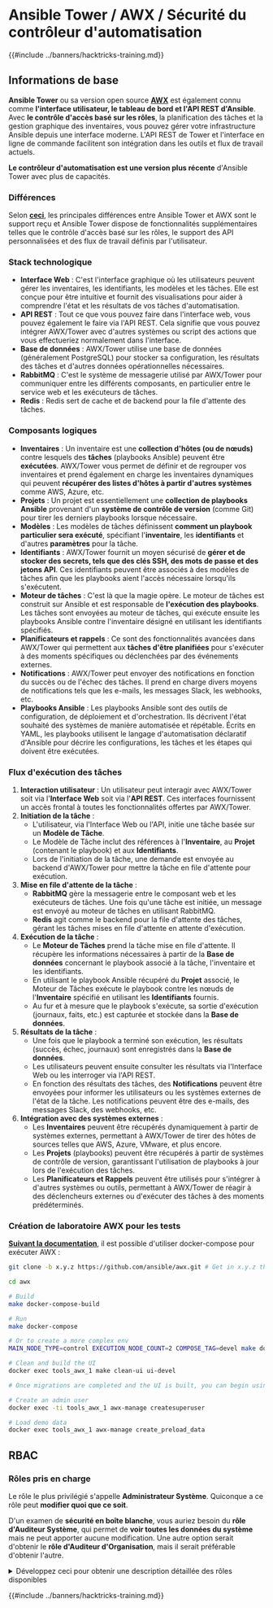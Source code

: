 # Ansible Tower / AWX / Sécurité du contrôleur d'automatisation

{{#include ../banners/hacktricks-training.md}}

## Informations de base

**Ansible Tower** ou sa version open source [**AWX**](https://github.com/ansible/awx) est également connu comme **l'interface utilisateur, le tableau de bord et l'API REST d'Ansible**. Avec **le contrôle d'accès basé sur les rôles**, la planification des tâches et la gestion graphique des inventaires, vous pouvez gérer votre infrastructure Ansible depuis une interface moderne. L'API REST de Tower et l'interface en ligne de commande facilitent son intégration dans les outils et flux de travail actuels.

**Le contrôleur d'automatisation est une version plus récente** d'Ansible Tower avec plus de capacités.

### Différences

Selon [**ceci**](https://blog.devops.dev/ansible-tower-vs-awx-under-the-hood-65cfec78db00), les principales différences entre Ansible Tower et AWX sont le support reçu et Ansible Tower dispose de fonctionnalités supplémentaires telles que le contrôle d'accès basé sur les rôles, le support des API personnalisées et des flux de travail définis par l'utilisateur.

### Stack technologique

- **Interface Web** : C'est l'interface graphique où les utilisateurs peuvent gérer les inventaires, les identifiants, les modèles et les tâches. Elle est conçue pour être intuitive et fournit des visualisations pour aider à comprendre l'état et les résultats de vos tâches d'automatisation.
- **API REST** : Tout ce que vous pouvez faire dans l'interface web, vous pouvez également le faire via l'API REST. Cela signifie que vous pouvez intégrer AWX/Tower avec d'autres systèmes ou script des actions que vous effectueriez normalement dans l'interface.
- **Base de données** : AWX/Tower utilise une base de données (généralement PostgreSQL) pour stocker sa configuration, les résultats des tâches et d'autres données opérationnelles nécessaires.
- **RabbitMQ** : C'est le système de messagerie utilisé par AWX/Tower pour communiquer entre les différents composants, en particulier entre le service web et les exécuteurs de tâches.
- **Redis** : Redis sert de cache et de backend pour la file d'attente des tâches.

### Composants logiques

- **Inventaires** : Un inventaire est une **collection d'hôtes (ou de nœuds)** contre lesquels des **tâches** (playbooks Ansible) peuvent être **exécutées**. AWX/Tower vous permet de définir et de regrouper vos inventaires et prend également en charge les inventaires dynamiques qui peuvent **récupérer des listes d'hôtes à partir d'autres systèmes** comme AWS, Azure, etc.
- **Projets** : Un projet est essentiellement une **collection de playbooks Ansible** provenant d'un **système de contrôle de version** (comme Git) pour tirer les derniers playbooks lorsque nécessaire.
- **Modèles** : Les modèles de tâches définissent **comment un playbook particulier sera exécuté**, spécifiant l'**inventaire**, les **identifiants** et d'autres **paramètres** pour la tâche.
- **Identifiants** : AWX/Tower fournit un moyen sécurisé de **gérer et de stocker des secrets, tels que des clés SSH, des mots de passe et des jetons API**. Ces identifiants peuvent être associés à des modèles de tâches afin que les playbooks aient l'accès nécessaire lorsqu'ils s'exécutent.
- **Moteur de tâches** : C'est là que la magie opère. Le moteur de tâches est construit sur Ansible et est responsable de **l'exécution des playbooks**. Les tâches sont envoyées au moteur de tâches, qui exécute ensuite les playbooks Ansible contre l'inventaire désigné en utilisant les identifiants spécifiés.
- **Planificateurs et rappels** : Ce sont des fonctionnalités avancées dans AWX/Tower qui permettent aux **tâches d'être planifiées** pour s'exécuter à des moments spécifiques ou déclenchées par des événements externes.
- **Notifications** : AWX/Tower peut envoyer des notifications en fonction du succès ou de l'échec des tâches. Il prend en charge divers moyens de notifications tels que les e-mails, les messages Slack, les webhooks, etc.
- **Playbooks Ansible** : Les playbooks Ansible sont des outils de configuration, de déploiement et d'orchestration. Ils décrivent l'état souhaité des systèmes de manière automatisée et répétable. Écrits en YAML, les playbooks utilisent le langage d'automatisation déclaratif d'Ansible pour décrire les configurations, les tâches et les étapes qui doivent être exécutées.

### Flux d'exécution des tâches

1. **Interaction utilisateur** : Un utilisateur peut interagir avec AWX/Tower soit via l'**Interface Web** soit via l'**API REST**. Ces interfaces fournissent un accès frontal à toutes les fonctionnalités offertes par AWX/Tower.
2. **Initiation de la tâche** :
   - L'utilisateur, via l'Interface Web ou l'API, initie une tâche basée sur un **Modèle de Tâche**.
   - Le Modèle de Tâche inclut des références à l'**Inventaire**, au **Projet** (contenant le playbook) et aux **Identifiants**.
   - Lors de l'initiation de la tâche, une demande est envoyée au backend d'AWX/Tower pour mettre la tâche en file d'attente pour exécution.
3. **Mise en file d'attente de la tâche** :
   - **RabbitMQ** gère la messagerie entre le composant web et les exécuteurs de tâches. Une fois qu'une tâche est initiée, un message est envoyé au moteur de tâches en utilisant RabbitMQ.
   - **Redis** agit comme le backend pour la file d'attente des tâches, gérant les tâches mises en file d'attente en attente d'exécution.
4. **Exécution de la tâche** :
   - Le **Moteur de Tâches** prend la tâche mise en file d'attente. Il récupère les informations nécessaires à partir de la **Base de données** concernant le playbook associé à la tâche, l'inventaire et les identifiants.
   - En utilisant le playbook Ansible récupéré du **Projet** associé, le Moteur de Tâches exécute le playbook contre les nœuds de l'**Inventaire** spécifié en utilisant les **Identifiants** fournis.
   - Au fur et à mesure que le playbook s'exécute, sa sortie d'exécution (journaux, faits, etc.) est capturée et stockée dans la **Base de données**.
5. **Résultats de la tâche** :
   - Une fois que le playbook a terminé son exécution, les résultats (succès, échec, journaux) sont enregistrés dans la **Base de données**.
   - Les utilisateurs peuvent ensuite consulter les résultats via l'Interface Web ou les interroger via l'API REST.
   - En fonction des résultats des tâches, des **Notifications** peuvent être envoyées pour informer les utilisateurs ou les systèmes externes de l'état de la tâche. Les notifications peuvent être des e-mails, des messages Slack, des webhooks, etc.
6. **Intégration avec des systèmes externes** :
   - Les **Inventaires** peuvent être récupérés dynamiquement à partir de systèmes externes, permettant à AWX/Tower de tirer des hôtes de sources telles que AWS, Azure, VMware, et plus encore.
   - Les **Projets** (playbooks) peuvent être récupérés à partir de systèmes de contrôle de version, garantissant l'utilisation de playbooks à jour lors de l'exécution des tâches.
   - Les **Planificateurs et Rappels** peuvent être utilisés pour s'intégrer à d'autres systèmes ou outils, permettant à AWX/Tower de réagir à des déclencheurs externes ou d'exécuter des tâches à des moments prédéterminés.

### Création de laboratoire AWX pour les tests

[**Suivant la documentation**](https://github.com/ansible/awx/blob/devel/tools/docker-compose/README.md), il est possible d'utiliser docker-compose pour exécuter AWX :
```bash
git clone -b x.y.z https://github.com/ansible/awx.git # Get in x.y.z the latest release version

cd awx

# Build
make docker-compose-build

# Run
make docker-compose

# Or to create a more complex env
MAIN_NODE_TYPE=control EXECUTION_NODE_COUNT=2 COMPOSE_TAG=devel make docker-compose

# Clean and build the UI
docker exec tools_awx_1 make clean-ui ui-devel

# Once migrations are completed and the UI is built, you can begin using AWX. The UI can be reached in your browser at https://localhost:8043/#/home, and the API can be found at https://localhost:8043/api/v2.

# Create an admin user
docker exec -ti tools_awx_1 awx-manage createsuperuser

# Load demo data
docker exec tools_awx_1 awx-manage create_preload_data
```
## RBAC

### Rôles pris en charge

Le rôle le plus privilégié s'appelle **Administrateur Système**. Quiconque a ce rôle peut **modifier quoi que ce soit**.

D'un examen de **sécurité en boîte blanche**, vous auriez besoin du **rôle d'Auditeur Système**, qui permet de **voir toutes les données du système** mais ne peut apporter aucune modification. Une autre option serait d'obtenir le **rôle d'Auditeur d'Organisation**, mais il serait préférable d'obtenir l'autre.

<details>

<summary>Développez ceci pour obtenir une description détaillée des rôles disponibles</summary>

1. **Administrateur Système** :
- C'est le rôle de superutilisateur avec des permissions pour accéder et modifier n'importe quelle ressource dans le système.
- Ils peuvent gérer toutes les organisations, équipes, projets, inventaires, modèles de travail, etc.
2. **Auditeur Système** :
- Les utilisateurs avec ce rôle peuvent voir toutes les données du système mais ne peuvent apporter aucune modification.
- Ce rôle est conçu pour la conformité et la supervision.
3. **Rôles d'Organisation** :
- **Admin** : Contrôle total sur les ressources de l'organisation.
- **Auditeur** : Accès en lecture seule aux ressources de l'organisation.
- **Membre** : Adhésion de base à une organisation sans permissions spécifiques.
- **Exécuter** : Peut exécuter des modèles de travail au sein de l'organisation.
- **Lire** : Peut voir les ressources de l'organisation.
4. **Rôles de Projet** :
- **Admin** : Peut gérer et modifier le projet.
- **Utiliser** : Peut utiliser le projet dans un modèle de travail.
- **Mettre à jour** : Peut mettre à jour le projet en utilisant SCM (contrôle de version).
5. **Rôles d'Inventaire** :
- **Admin** : Peut gérer et modifier l'inventaire.
- **Ad Hoc** : Peut exécuter des commandes ad hoc sur l'inventaire.
- **Mettre à jour** : Peut mettre à jour la source de l'inventaire.
- **Utiliser** : Peut utiliser l'inventaire dans un modèle de travail.
- **Lire** : Accès en lecture seule.
6. **Rôles de Modèle de Travail** :
- **Admin** : Peut gérer et modifier le modèle de travail.
- **Exécuter** : Peut exécuter le travail.
- **Lire** : Accès en lecture seule.
7. **Rôles de Credential** :
- **Admin** : Peut gérer et modifier les identifiants.
- **Utiliser** : Peut utiliser les identifiants dans des modèles de travail ou d'autres ressources pertinentes.
- **Lire** : Accès en lecture seule.
8. **Rôles d'Équipe** :
- **Membre** : Partie de l'équipe mais sans permissions spécifiques.
- **Admin** : Peut gérer les membres de l'équipe et les ressources associées.
9. **Rôles de Workflow** :
- **Admin** : Peut gérer et modifier le workflow.
- **Exécuter** : Peut exécuter le workflow.
- **Lire** : Accès en lecture seule.

</details>

{{#include ../banners/hacktricks-training.md}}
